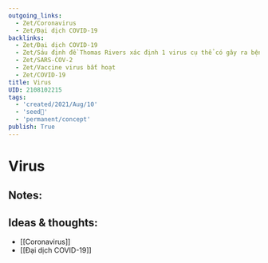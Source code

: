 ```yaml
---
outgoing_links:
  - Zet/Coronavirus
  - Zet/Đại dịch COVID-19
backlinks:
  - Zet/Đại dịch COVID-19
  - Zet/Sáu định đề Thomas Rivers xác định 1 virus cụ thể có gây ra bệnh cụ thể không
  - Zet/SARS-COV-2
  - Zet/Vaccine virus bất hoạt
  - Zet/COVID-19
title: Virus
UID: 2108102215
tags:
  - 'created/2021/Aug/10'
  - 'seed🥜'
  - 'permanent/concept'
publish: True
---
```

# Virus

## Notes:


## Ideas & thoughts:
- [[Coronavirus]]
- [[Đại dịch COVID-19]]

